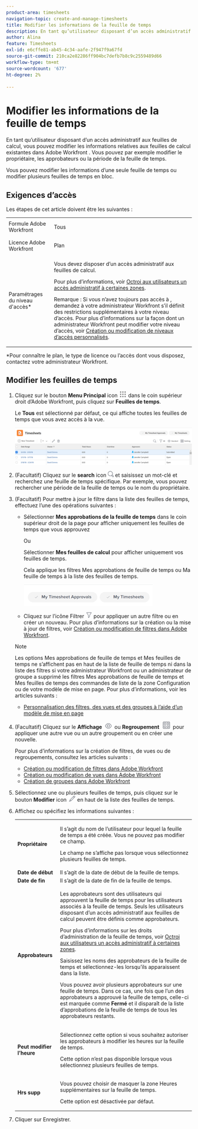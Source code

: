 ```yaml
---
product-area: timesheets
navigation-topic: create-and-manage-timesheets
title: Modifier les informations de la feuille de temps
description: En tant qu’utilisateur disposant d’un accès administratif aux feuilles de calcul, vous pouvez modifier les informations relatives aux feuilles de calcul existantes dans Adobe Workfront . Vous pouvez par exemple modifier le propriétaire, les approbateurs ou la période de la feuille de temps.
author: Alina
feature: Timesheets
exl-id: e6cffe81-ab45-4c34-aafe-2f947f9a67fd
source-git-commit: 210ca2e82286ff904bc7defb7b8c9c2559489d66
workflow-type: tm+mt
source-wordcount: '677'
ht-degree: 2%

---
```


# Modifier les informations de la feuille de temps

En tant qu’utilisateur disposant d’un accès administratif aux feuilles de calcul, vous pouvez modifier les informations relatives aux feuilles de calcul existantes dans Adobe Workfront . Vous pouvez par exemple modifier le propriétaire, les approbateurs ou la période de la feuille de temps.

Vous pouvez modifier les informations d’une seule feuille de temps ou modifier plusieurs feuilles de temps en bloc.

## Exigences d’accès

Les étapes de cet article doivent être les suivantes :

<table style="table-layout:auto"> 
 <col> 
 <col> 
 <tbody> 
  <tr> 
   <td role="rowheader">Formule Adobe Workfront</td> 
   <td> <p>Tous</p> </td> 
  </tr> 
  <tr> 
   <td role="rowheader">Licence Adobe Workfront</td> 
   <td> <p>Plan </p> </td> 
  </tr> 
  <tr> 
   <td role="rowheader">Paramétrages du niveau d'accès*</td> 
   <td> <p>Vous devez disposer d’un accès administratif aux feuilles de calcul. </p> <p>Pour plus d’informations, voir <a href="../../administration-and-setup/add-users/configure-and-grant-access/grant-users-admin-access-certain-areas.md" class="MCXref xref">Octroi aux utilisateurs un accès administratif à certaines zones</a>.</p> <p>Remarque : Si vous n’avez toujours pas accès à , demandez à votre administrateur Workfront s’il définit des restrictions supplémentaires à votre niveau d’accès. Pour plus d’informations sur la façon dont un administrateur Workfront peut modifier votre niveau d’accès, voir <a href="../../administration-and-setup/add-users/configure-and-grant-access/create-modify-access-levels.md" class="MCXref xref">Création ou modification de niveaux d’accès personnalisés</a>.</p> </td> 
  </tr> 
 </tbody> 
</table>

&#42;Pour connaître le plan, le type de licence ou l’accès dont vous disposez, contactez votre administrateur Workfront.

## Modifier les feuilles de temps

1. Cliquez sur le bouton **Menu Principal** icon ![](assets/main-menu-icon.png) dans le coin supérieur droit d’Adobe Workfront, puis cliquez sur **Feuilles de temps**.

   Le **Tous** est sélectionné par défaut, ce qui affiche toutes les feuilles de temps que vous avez accès à la vue.

   ![](assets/timesheet-list-one-timesheet-selected-nwe-350x70.png)

1. (Facultatif) Cliquez sur le **search** icon ![](assets/search-icon.png) et saisissez un mot-clé et recherchez une feuille de temps spécifique. Par exemple, vous pouvez rechercher une période de la feuille de temps ou le nom du propriétaire.

1. (Facultatif) Pour mettre à jour le filtre dans la liste des feuilles de temps, effectuez l’une des opérations suivantes :

   * Sélectionner **Mes approbations de la feuille de temps** dans le coin supérieur droit de la page pour afficher uniquement les feuilles de temps que vous approuvez

      Ou

      Sélectionner **Mes feuilles de calcul** pour afficher uniquement vos feuilles de temps.

      Cela applique les filtres Mes approbations de feuille de temps ou Ma feuille de temps à la liste des feuilles de temps.

      ![](assets/my-timesheet-approvals-my-timesheets-pills-on-timesheets-list-nwe-350x58.png)

   * Cliquez sur l’icône Filtrer ![](assets/filter-nwepng.png) pour appliquer un autre filtre ou en créer un nouveau. Pour plus d’informations sur la création ou la mise à jour de filtres, voir [Création ou modification de filtres dans Adobe Workfront](../../reports-and-dashboards/reports/reporting-elements/create-filters.md).
   >[!NOTE]
   >
   >Les options Mes approbations de feuille de temps et Mes feuilles de temps ne s’affichent pas en haut de la liste de feuille de temps ni dans la liste des filtres si votre administrateur Workfront ou un administrateur de groupe a supprimé les filtres Mes approbations de feuille de temps et Mes feuilles de temps des commandes de liste de la zone Configuration ou de votre modèle de mise en page. Pour plus d’informations, voir les articles suivants :
   * [Personnalisation des filtres, des vues et des groupes à l’aide d’un modèle de mise en page](../../administration-and-setup/customize-workfront/use-layout-templates/customize-fvg-list-controls-layout-template.md)


1. (Facultatif) Cliquez sur le **Affichage** ![](assets/view-icon.png) ou **Regroupement** ![](assets/grouping.png) pour appliquer une autre vue ou un autre groupement ou en créer une nouvelle.

   Pour plus d’informations sur la création de filtres, de vues ou de regroupements, consultez les articles suivants :

   * [Création ou modification de filtres dans Adobe Workfront](../../reports-and-dashboards/reports/reporting-elements/create-filters.md)
   * [Création ou modification de vues dans Adobe Workfront](../../reports-and-dashboards/reports/reporting-elements/create-edit-views.md)
   * [Création de groupes dans Adobe Workfront](../../reports-and-dashboards/reports/reporting-elements/create-groupings.md)

1. Sélectionnez une ou plusieurs feuilles de temps, puis cliquez sur le bouton **Modifier** icon ![](assets/edit-icon.png) en haut de la liste des feuilles de temps.
1. Affichez ou spécifiez les informations suivantes :

   <table style="table-layout:auto"> 
    <col> 
    <col> 
    <tbody> 
     <tr> 
      <td role="rowheader"><strong>Propriétaire</strong> </td> 
      <td> <p>Il s’agit du nom de l’utilisateur pour lequel la feuille de temps a été créée. Vous ne pouvez pas modifier ce champ. </p> <p>Le champ ne s’affiche pas lorsque vous sélectionnez plusieurs feuilles de temps. </p> </td> 
     </tr> 
     <tr> 
      <td role="rowheader"><strong>Date de début</strong> </td> 
      <td>Il s’agit de la date de début de la feuille de temps.</td> 
     </tr> 
     <tr> 
      <td role="rowheader"><strong>Date de fin</strong> </td> 
      <td> Il s’agit de la date de fin de la feuille de temps.</td> 
     </tr> 
     <tr> 
      <td role="rowheader"><strong>Approbateurs</strong> </td> 
      <td> <p>Les approbateurs sont des utilisateurs qui approuvent la feuille de temps pour les utilisateurs associés à la feuille de temps. Seuls les utilisateurs disposant d’un accès administratif aux feuilles de calcul peuvent être définis comme approbateurs. </p> <p>Pour plus d’informations sur les droits d’administration de la feuille de temps, voir <a href="../../administration-and-setup/add-users/configure-and-grant-access/grant-users-admin-access-certain-areas.md" class="MCXref xref">Octroi aux utilisateurs un accès administratif à certaines zones</a>.</p> <p>Saisissez les noms des approbateurs de la feuille de temps et sélectionnez-les lorsqu’ils apparaissent dans la liste.</p> <p>Vous pouvez avoir plusieurs approbateurs sur une feuille de temps. Dans ce cas, une fois que l’un des approbateurs a approuvé la feuille de temps, celle-ci est marquée comme <strong>Fermé</strong> et il disparaît de la liste d’approbations de la feuille de temps de tous les approbateurs restants.</p> </td> 
     </tr> 
     <tr> 
      <td role="rowheader"><strong>Peut modifier l’heure</strong> </td> 
      <td> <p>Sélectionnez cette option si vous souhaitez autoriser les approbateurs à modifier les heures sur la feuille de temps.</p> <p>Cette option n’est pas disponible lorsque vous sélectionnez plusieurs feuilles de temps. </p> </td> 
     </tr> 
     <tr data-mc-conditions=""> 
      <td role="rowheader"><span style="font-weight: bold;">Hrs supp</span> </td> 
      <td> <p>Vous pouvez choisir de masquer la zone Heures supplémentaires sur la feuille de temps.</p> <p>Cette option est désactivée par défaut.</p> </td> 
     </tr> 
    </tbody> 
   </table>

1. Cliquer sur Enregistrer.
